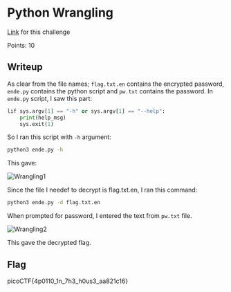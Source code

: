 # Python Wrangling
[Link](https://play.picoctf.org/practice/challenge/166?category=5&page=1) for this challenge

Points: 10

## Writeup
As clear from the file names; `flag.txt.en` contains the encrypted password, `ende.py` contains the python script and `pw.txt` contains the password.
In `ende.py` script, I saw this part:
```python
lif sys.argv[1] == "-h" or sys.argv[1] == "--help":
    print(help_msg)
    sys.exit(1)
```
So I ran this script with `-h` argument:
```bash
python3 ende.py -h
```
This gave:

![Wrangling1](Wrangling1.png)

Since the file I needef to decrypt is flag.txt.en, I ran this command:
```bash
python3 ende.py -d flag.txt.en
```
When prompted for password, I entered the text from `pw.txt` file.

![Wrangling2](Wrangling2.png)

This gave the decrypted flag.

## Flag
picoCTF{4p0110_1n_7h3_h0us3_aa821c16}
